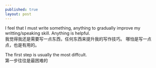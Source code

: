 ```yaml
---
published: true
layout: post
---
```

I feel that I must write something, anything to gradually improve my writting/speaking skill. Anything is helpful.  
我觉得我还是需要写一点东西，任何东西来提升我的写作技巧。 哪怕是写一点点，也是有用的。

The first step is usually the most diffcult.  
第一步往往是最困难的
